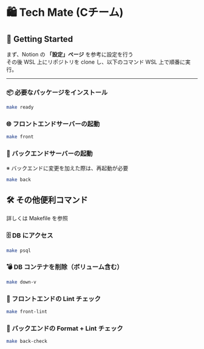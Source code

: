 # 🛍️ Tech Mate (Cチーム)

## 🚀 Getting Started

まず、Notion の **「設定」ページ** を参考に設定を行う</br>
その後 WSL 上にリポジトリを clone し、以下のコマンド WSL 上で順番に実行。

---

### 📦 必要なパッケージをインストール

```bash
make ready
```

### 🌐 フロントエンドサーバーの起動

```bash
make front
```

### 🔧 バックエンドサーバーの起動

※ バックエンドに変更を加えた際は、再起動が必要

```bash
make back
```

## 🛠️ その他便利コマンド

詳しくは Makefile を参照

### 🗄️ DB にアクセス

```bash
make psql
```

### 💣 DB コンテナを削除（ボリューム含む）

```bash
make down-v
```

### 🧹 フロントエンドの Lint チェック

```bash
make front-lint
```

### 🧼 バックエンドの Format + Lint チェック

```bash
make back-check
```

